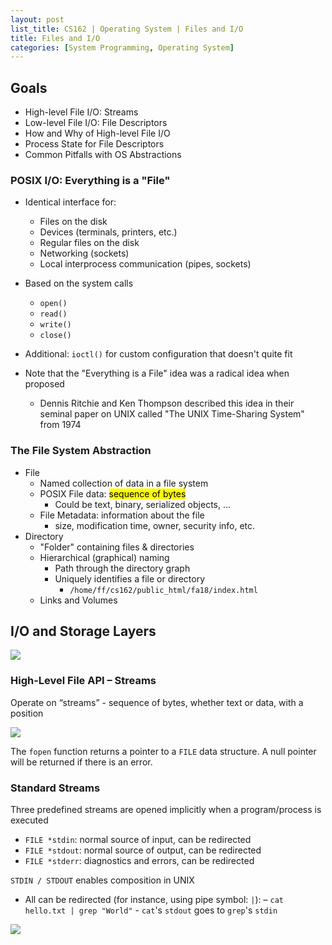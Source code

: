 ```yaml
---
layout: post
list_title: CS162 | Operating System | Files and I/O
title: Files and I/O
categories: [System Programming, Operating System]
---
```


## Goals

- High-level File I/O: Streams
- Low-level File I/O: File Descriptors
- How and Why of High-level File I/O
- Process State for File Descriptors
- Common Pitfalls with OS Abstractions

### POSIX I/O: Everything is a "File"

- Identical interface for:
    - Files on the disk
    - Devices (terminals, printers, etc.)
    - Regular files on the disk
    - Networking (sockets)
    - Local interprocess communication (pipes, sockets)

- Based on the system calls
    - `open()`
    - `read()`
    - `write()`
    - `close()`
- Additional: `ioctl()` for custom configuration that doesn't quite fit
- Note that the "Everything is a File" idea was a radical idea when proposed
    - Dennis Ritchie and Ken Thompson described this idea in their seminal paper on UNIX called "The UNIX Time-Sharing System" from 1974

### The File System Abstraction

- File
    - Named collection of data in a file system
    - POSIX File data: <mark>sequence of bytes</mark>
        - Could be text, binary, serialized objects, ...
    - File Metadata: information about the file
        - size, modification time, owner, security info, etc.
- Directory
    - "Folder" containing files & directories
    - Hierarchical (graphical) naming
        - Path through the directory graph
        - Uniquely identifies a file or directory
            -  `/home/ff/cs162/public_html/fa18/index.html`
    - Links and Volumes

## I/O and Storage Layers

<img class="md-img-center" src="{{site.baseurl}}/assets/images/2020/01/os-04-01.png">

### High-Level File API – Streams

Operate on “streams” - sequence of bytes, whether text or data, with a position

<img class="md-img-center" src="{{site.baseurl}}/assets/images/2020/01/os-04-03.png">

The `fopen` function returns a pointer to a `FILE` data structure. A null pointer will be returned if there is an error.

### Standard Streams 

<makr>Three predefined streams are opened implicitly when a program/process is executed </mark>

- `FILE *stdin`: normal source of input, can be redirected
- `FILE *stdout`: normal source of output, can be redirected
- `FILE *stderr`: diagnostics and errors, can be redirected

`STDIN / STDOUT` enables composition in UNIX

- All can be redirected (for instance, using pipe symbol: `|`):
    – `cat hello.txt | grep "World"`
        - `cat`'s `stdout` goes to `grep`'s `stdin`

<img class="md-img-center" src="{{site.baseurl}}/assets/images/2020/01/os-04-04.png">